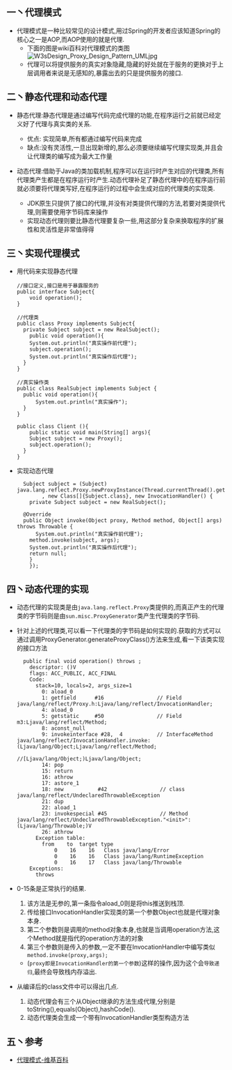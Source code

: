 ## 一丶代理模式
* 代理模式是一种比较常见的设计模式,用过Spring的开发者应该知道Spring的核心之一是AOP,而AOP使用的就是代理.
    * 下面的图是wiki百科对代理模式的类图![W3sDesign_Proxy_Design_Pattern_UMLjpg](http://carllongj-picture-upload.oss-cn-hangzhou.aliyuncs.com/file/2019/05/927ec522a81e4b42937fea51ab1084fc_W3sDesign_Proxy_Design_Pattern_UML.jpg) 
    * 代理可以将提供服务的真实对象隐藏,隐藏的好处就在于服务的更换对于上层调用者来说是无感知的,暴露出去的只是提供服务的接口.

## 二丶静态代理和动态代理

* 静态代理:静态代理是通过编写代码完成代理的功能,在程序运行之前就已经定义好了代理与真实类的关系.
    * 优点: 实现简单,所有都通过编写代码来完成
    * 缺点:没有灵活性,一旦出现新增的,那么必须要继续编写代理实现类,并且会让代理类的编写成为最大工作量

* 动态代理:借助于Java的类加载机制,程序可以在运行时产生对应的代理类,所有代理类产生都是在程序运行时产生.动态代理补足了静态代理中的在程序运行前就必须要将代理类写好,在程序运行的过程中会生成对应的代理类的实现类.
    * JDK原生只提供了接口的代理,并没有对类提供代理的方法,若要对类提供代理,则需要使用字节码库来操作
    * 实现动态代理则要比静态代理要复杂一些,用这部分复杂来换取程序的扩展性和灵活性是非常值得得

## 三丶实现代理模式
* 用代码来实现静态代理

  ```
  //接口定义,接口是用于暴露服务的
  public interface Subject{
      void operation();
  }

  //代理类
  public class Proxy implements Subject{
    private Subject subject = new RealSubject();
      public void operation(){ 
      System.out.println("真实操作前代理");
      subject.operation();
      System.out.println("真实操作后代理");
    }
  }

  //真实操作类
  public class RealSubject implements Subject {
    public void operation(){
        System.out.println("真实操作");
    }
  }

  public class Client (){
      public static void main(String[] args){
      Subject subject = new Proxy();
      subject.operation();
    }
  }
  ```

* 实现动态代理
  ```
    Subject subject = (Subject) java.lang.reflect.Proxy.newProxyInstance(Thread.currentThread().getContextClassLoader()
		  , new Class[]{Subject.class}, new InvocationHandler() {
	  private Subject subject = new RealSubject();

    @Override
    public Object invoke(Object proxy, Method method, Object[] args) throws Throwable {
        System.out.println("真实操作前代理");
      method.invoke(subject, args);
      System.out.println("真实操作后代理");
      return null; 
      }
      });
  ```

## 四丶动态代理的实现

* 动态代理的实现类是由`java.lang.reflect.Proxy`类提供的,而真正产生的代理类的字节码则是由`sun.misc.ProxyGenerator`类产生代理类的字节码.
* 针对上述的代理类,可以看一下代理类的字节码是如何实现的.获取的方式可以通过调用ProxyGenerator.generateProxyClass()方法来生成,看一下该类实现的接口方法
  ```
    public final void operation() throws ;
      descriptor: ()V
      flags: ACC_PUBLIC, ACC_FINAL
      Code:
        stack=10, locals=2, args_size=1
          0: aload_0
          1: getfield      #16                 // Field java/lang/reflect/Proxy.h:Ljava/lang/reflect/InvocationHandler;
          4: aload_0
          5: getstatic     #50                 // Field m3:Ljava/lang/reflect/Method;
          8: aconst_null
          9: invokeinterface #28,  4           // InterfaceMethod java/lang/reflect/InvocationHandler.invoke:(Ljava/lang/Object;Ljava/lang/reflect/Method;
                                      //[Ljava/lang/Object;)Ljava/lang/Object;
          14: pop
          15: return
          16: athrow
          17: astore_1
          18: new           #42                 // class java/lang/reflect/UndeclaredThrowableException
          21: dup
          22: aload_1
          23: invokespecial #45                 // Method java/lang/reflect/UndeclaredThrowableException."<init>":(Ljava/lang/Throwable;)V
          26: athrow
        Exception table:
          from    to  target type
              0    16    16   Class java/lang/Error
              0    16    16   Class java/lang/RuntimeException
              0    16    17   Class java/lang/Throwable
      Exceptions:
        throws
  ```
* 0-15条是正常执行的结果.
  1. 该方法是无参的,第一条指令aload_0则是将this推送到栈顶.
  2. 传给接口InvocationHandler实现类的第一个参数Object也就是代理对象本身.
  3. 第二个参数则是调用的method对象本身,也就是当调用operation方法,这个Method就是指代的operation方法的对象
  4. 第三个参数则是传入的参数,一定不要在InvocationHandler中编写类似`method.invoke(proxy,args);`
    * (`proxy即是InvocationHandler的第一个参数`)这样的操作,因为这个会`导致递归`,最终会导致栈内存溢出.

* 从编译后的class文件中可以得出几点.
  1. 动态代理会有三个从Object继承的方法生成代理,分别是toString(),equals(Object),hashCode().
  2. 动态代理类会生成一个带有InvocationHandler类型构造方法

## 五丶参考

* [代理模式-维基百科](https://en.wikipedia.org/wiki/Proxy_pattern)